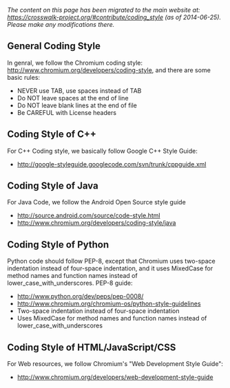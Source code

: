 *The content on this page has been migrated to the main website at: https://crosswalk-project.org/#contribute/coding_style (as of 2014-06-25). Please make any modifications there.*

## General Coding Style
In genral, we follow the Chromium coding style: http://www.chromium.org/developers/coding-style, and there are some basic rules:
 * NEVER use TAB, use spaces instead of TAB
 * Do NOT leave spaces at the end of line
 * Do NOT leave blank lines at the end of file
 * Be CAREFUL with License headers

## Coding Style of C++ 
For C++ Coding style, we basically follow Google C++ Style Guide:
 * http://google-styleguide.googlecode.com/svn/trunk/cppguide.xml 

## Coding Style of Java
For Java Code, we follow the Android Open Source style guide 
 * http://source.android.com/source/code-style.html
 * http://www.chromium.org/developers/coding-style/java

## Coding Style of Python
Python code should follow PEP-8, except that Chromium uses two-space indentation instead of four-space indentation, and it uses MixedCase for method names and function names instead of lower_case_with_underscores.  PEP-8 guide:
 * http://www.python.org/dev/peps/pep-0008/
 * http://www.chromium.org/chromium-os/python-style-guidelines
 * Two-space indentation instead of four-space indentation
 * Uses MixedCase for method names and function names instead of lower_case_with_underscores

## Coding Style of HTML/JavaScript/CSS
For Web resources, we follow Chromium's "Web Development Style Guide":
 * http://www.chromium.org/developers/web-development-style-guide